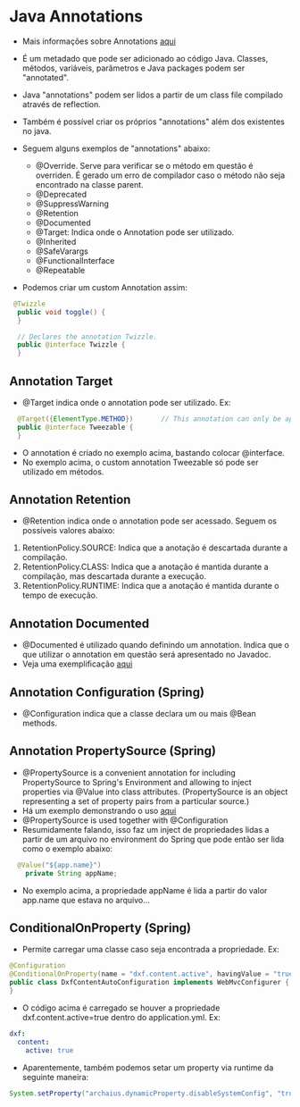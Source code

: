 # Java Annotations
* Mais informações sobre Annotations [aqui](https://en.wikipedia.org/wiki/Java_annotation)
* É um metadado que pode ser adicionado ao código Java. Classes, métodos, variáveis, parâmetros e Java packages podem ser "annotated". 
* Java "annotations" podem ser lidos a partir de um class file compilado através de reflection. 
* Também é  possível criar os próprios "annotations" além dos existentes no java. 
* Seguem alguns exemplos de "annotations" abaixo: 
    - @Override. Serve para verificar se o método em questão é overriden. É gerado um erro de compilador caso o método não seja encontrado na classe parent. 
    - @Deprecated
    - @SuppressWarning
    - @Retention
    - @Documented
    - @Target: Indica onde o Annotation pode ser utilizado. 
    - @Inherited
    - @SafeVarargs
    - @FunctionalInterface
    - @Repeatable

* Podemos criar um custom Annotation assim: 
```java 
 @Twizzle
  public void toggle() {
  }

  // Declares the annotation Twizzle.
  public @interface Twizzle {
  }
  ```

## Annotation Target
* @Target indica onde o annotation pode ser utilizado. Ex: 
```java 
  @Target({ElementType.METHOD})       // This annotation can only be applied to class methods.
  public @interface Tweezable {
  }
  ```
  * O annotation é criado no exemplo acima, bastando colocar @interface. 
  * No exemplo acima, o custom annotation Tweezable só pode ser utilizado em métodos. 

  ## Annotation Retention
  * @Retention indica onde o annotation pode ser acessado. Seguem os possíveis valores abaixo: 
  1. RetentionPolicy.SOURCE: Indica que a anotação é descartada durante a compilação.
  1. RetentionPolicy.CLASS: Indica que a anotação é mantida durante a compilação, mas descartada durante a execução. 
  1. RetentionPolicy.RUNTIME: Indica que a anotação é mantida durante o tempo de execução. 


## Annotation Documented 
* @Documented é utilizado quando definindo um annotation. Indica que o que utilizar o annotation em questão será apresentado no Javadoc. 
* Veja uma exemplificação [aqui](https://www.developer.com/java/other/article.php/10936_3556176_3/An-Introduction-to-Java-Annotations.htm)

## Annotation Configuration (Spring)
* @Configuration indica que a classe declara um ou mais @Bean methods. 

## Annotation PropertySource (Spring)
* @PropertySource is a convenient annotation for including PropertySource to Spring's Environment and allowing to inject properties via @Value into class attributes. (PropertySource is an object representing a set of property pairs from a particular source.)
* Há um exemplo demonstrando o uso [aqui](http://zetcode.com/spring/propertysource/)
* @PropertySource is used together with @Configuration
* Resumidamente falando, isso faz um inject de propriedades lidas a partir de um arquivo no environment do Spring que pode então ser lida como o exemplo abaixo: 
```java
  @Value("${app.name}")
    private String appName;
```    
* No exemplo acima, a propriedade appName é lida a partir do valor app.name que estava no arquivo...

## ConditionalOnProperty (Spring)
* Permite carregar uma classe caso seja encontrada a propriedade. Ex:
```java
@Configuration
@ConditionalOnProperty(name = "dxf.content.active", havingValue = "true")
public class DxfContentAutoConfiguration implements WebMvcConfigurer {
}
```
* O código acima é carregado se houver a propriedade dxf.content.active=true dentro do application.yml. Ex:
```yaml
dxf:
  content:
    active: true
```
* Aparentemente, também podemos setar um property via runtime da seguinte maneira: 
```java
System.setProperty("archaius.dynamicProperty.disableSystemConfig", "true");`
```
